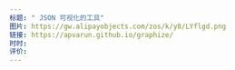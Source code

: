 ```yaml
---
标题: " JSON 可视化的工具"
图片: https://gw.alipayobjects.com/zos/k/y8/LYflgd.png
链接: https://apvarun.github.io/graphize/
时时: 
评价:
---
```



